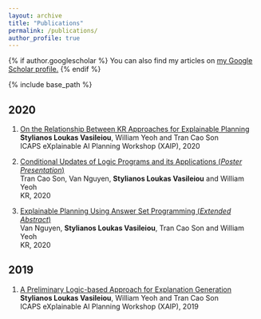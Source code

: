 ```yaml
---
layout: archive
title: "Publications"
permalink: /publications/
author_profile: true
---
```


{% if author.googlescholar %}
  You can also find my articles on <u><a href="{{author.googlescholar}}">my Google Scholar profile</a>.</u>
{% endif %}

{% include base_path %}

<!--{% for post in site.publications reversed %}
  {% include archive-single.html %}
{% endfor %}-->

<div class="col-md-9">

<p>
</p><h2>2020</h2>
 
<ol>

<li>
  <a href=#>   
    On the Relationship Between KR Approaches for Explainable Planning
  </a>
  <br>
	<b>Stylianos Loukas Vasileiou</b>, William Yeoh and Tran Cao Son
  <br>
  ICAPS eXplainable AI Planning Workshop (XAIP), 2020 
  <br>
  <p><p>
</li>

<li>
  <a href=#>   
    Conditional Updates of Logic Programs and its Applications (<i>Poster Presentation</i>)
  </a>
  <br>
	Tran Cao Son, Van Nguyen, <b>Stylianos Loukas Vasileiou</b> and William Yeoh
  <br>
  KR, 2020 
  <br>
  <p><p>
</li>

<li>
  <a href=#>   
    Explainable Planning Using Answer Set Programming (<i>Extended Abstract</i>) 
  </a>
  <br>
	Van Nguyen, <b>Stylianos Loukas Vasileiou</b>, Tran Cao Son and William Yeoh
  <br>
  KR, 2020 
  <br>
  <p><p>
</li>
  
</ol>

<p>
</p><h2>2019</h2>
 
<ol>
<li>
  <a href="https://kcl-planning.github.io/XAIP-Workshops/xaip-2019-proceedings.pdf">   
    A Preliminary Logic-based Approach for Explanation Generation
  </a>
  <br>
	<b>Stylianos Loukas Vasileiou</b>, William Yeoh and Tran Cao Son
  <br>
  ICAPS eXplainable AI Planning Workshop (XAIP), 2019
  <br>
  <p><p>
</li>



  


